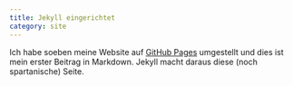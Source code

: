 ```yaml
---
title: Jekyll eingerichtet
category: site
---
```

Ich habe soeben meine Website auf [GitHub Pages](http://pages.github.com)
umgestellt und dies ist mein erster Beitrag in Markdown. Jekyll macht daraus
diese (noch spartanische) Seite.
